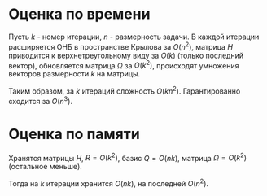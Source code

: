 # Оценка по времени

Пусть $k$ - номер итерации, $n$ - размерность задачи. В каждой итерации расширяется ОНБ в пространстве Крылова за $O(n^2)$, матрица $H$ приводится к верхнетреугольному виду за $O(k)$ (только последний вектор), обновляется матрица $\Omega$ за $O(k^2)$, происходят умножения векторов размерности $k$ на матрицы.

Таким образом, за $k$ итераций сложность $O(kn^2)$. Гарантированно сходится за $O(n^3)$.

# Оценка по памяти

Хранятся матрицы $H$, $R = O(k^2)$, базис $Q = O(nk)$, матрица $\Omega = O(k^2)$ (остальное меньше).

Тогда на $k$ итерации хранится $O(nk)$, на последней $O(n^2)$.
